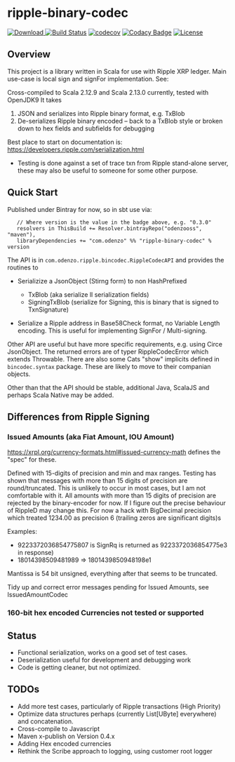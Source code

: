 
# ripple-binary-codec
[ ![Download](https://api.bintray.com/packages/odenzooss/maven/ripple-binary-codec/images/download.svg
) ](https://bintray.com/odenzoos/maven/ripple-binary-codec/0.1.0/link)
[![Build Status](https://travis-ci.com/odenzo/ripple-binary-codec.svg?branch=master)](https://travis-ci.com/odenzo/ripple-binary-codec)
[![codecov](https://codecov.io/gh/odenzo/ripple-binary-codec/branch/master/graph/badge.svg)](https://codecov.io/gh/odenzo/ripple-binary-codec)
[![Codacy Badge](https://api.codacy.com/project/badge/Grade/0ec6db4a57fc4de98a9f52f80a39dc1a)](https://www.codacy.com/app/odenzo/ripple-binary-codec?utm_source=github.com&amp;utm_medium=referral&amp;utm_content=odenzo/ripple-binary-codec&amp;utm_campaign=Badge_Grade)
[![License](https://img.shields.io/badge/License-Apache%202.0-blue.svg)](https://opensource.org/licenses/Apache-2.0)

## Overview

This project is a library written in Scala for use with Ripple XRP ledger.
Main use-case is local sign and signFor implementation. See: 

Cross-compiled to Scala 2.12.9 and Scala 2.13.0 currently, tested with OpenJDK9
It takes 

1. JSON and serializes into Ripple binary format, e.g. TxBlob
2. De-serializes Ripple binary encoded – back to a TxBlob style or broken down to hex fields and subfields for debugging

  
Best place to start on documentation is:
 https://developers.ripple.com/serialization.html

* Testing is done against a set of trace txn from Ripple stand-alone server, these may also be useful to someone for
 some other purpose.

## Quick Start

Published under Bintray for now, so in sbt use via:

```
   // Where version is the value in the badge above, e.g. "0.3.0" 
   resolvers in ThisBuild += Resolver.bintrayRepo("odenzooss", "maven"),
   libraryDependencies += "com.odenzo" %% "ripple-binary-codec" % version
```

The API is in   `com.odenzo.ripple.bincodec.RippleCodecAPI` and provides the routines to 

- Serializize a JsonObject (Stirng form) to non HashPrefixed
    * TxBlob  (aka serialize ll serialization fields)
    * SigningTxBlob (serialize for Signing, this is binary that is signed to TxnSignature)
    
- Serialize a Ripple address in Base58Check format, no Variable Length encoding. This 
is useful for implementing SignFor / Multi-signing.

Other API are useful but have more specific requirements, e.g. using Circe JsonObject.
The returned errors are of typer RippleCodecError which extends Throwable.
There are also some Cats "show" implicits defined in `bincodec.syntax` package.
These are likely to move to their companian objects. 

Other than that the API should be stable, additional Java, ScalaJS and perhaps Scala Native may be added.
  
    


## Differences from Ripple Signing

### Issued Amounts (aka Fiat Amount, IOU Amount)
https://xrpl.org/currency-formats.html#issued-currency-math defines the "spec" for these.

Defined with 15-digits of precision and min and max ranges.
Testing has shown that messages with more than 15 digits of precision are round/truncated.
This is unlikely to occur in most cases, but I am not comfortable with it.
All amounts with more than 15 digits of precision are rejected by the binary-encoder for now.
If I figure out the precise behaviour of RippleD may change this.
For now a hack with BigDecimal precision which treated 1234.00 as precision 6 (trailing zeros are significant digits)s 

Examples:
 - 9223372036854775807 is SignRq is returned as 9223372036854775e3 in response)
 - 18014398509481989 =>   1801439850948198e1 

Mantissa is 54 bit unsigned, everything after that seems to be truncated.

Tidy up and correct error messages pending for Issued Amounts, see IssuedAmountCodec

### 160-bit hex encoded Currencies not tested or supported


## Status

- Functional serialization, works on a good set of test cases.
- Deserialization useful for development and debugging work
- Code is getting cleaner, but not optimized. 



## TODOs

* Add more test cases, particularly of Ripple transactions  (High Priority)
* Optimize data structures perhaps (currently List[UByte] everywhere) and concatenation.
* Cross-compile to Javascript
* Maven x-publish on Version 0.4.x
* Adding Hex encoded currencies
* Rethink the Scribe approach to logging, using customer root logger
